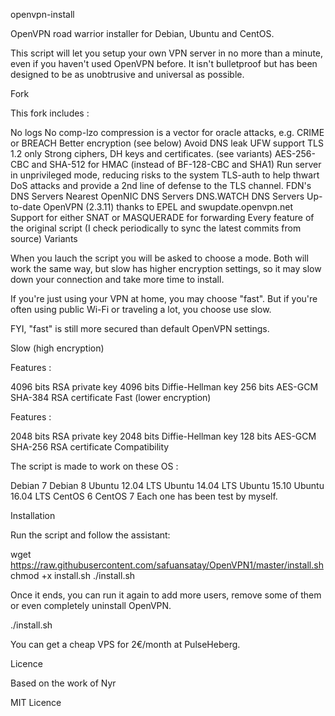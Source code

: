 openvpn-install

OpenVPN road warrior installer for Debian, Ubuntu and CentOS.

This script will let you setup your own VPN server in no more than a minute, even if you haven't used OpenVPN before. It isn't bulletproof but has been designed to be as unobtrusive and universal as possible.

Fork

This fork includes :

No logs
No comp-lzo compression is a vector for oracle attacks, e.g. CRIME or BREACH
Better encryption (see below)
Avoid DNS leak
UFW support
TLS 1.2 only
Strong ciphers, DH keys and certificates. (see variants)
AES-256-CBC and SHA-512 for HMAC (instead of BF-128-CBC and SHA1)
Run server in unprivileged mode, reducing risks to the system
TLS-auth to help thwart DoS attacks and provide a 2nd line of defense to the TLS channel.
FDN's DNS Servers
Nearest OpenNIC DNS Servers
DNS.WATCH DNS Servers
Up-to-date OpenVPN (2.3.11) thanks to EPEL and swupdate.openvpn.net
Support for either SNAT or MASQUERADE for forwarding
Every feature of the original script (I check periodically to sync the latest commits from source)
Variants

When you lauch the script you will be asked to choose a mode. Both will work the same way, but slow has higher encryption settings, so it may slow down your connection and take more time to install.

If you're just using your VPN at home, you may choose "fast". But if you're often using public Wi-Fi or traveling a lot, you choose use slow.

FYI, "fast" is still more secured than default OpenVPN settings.

Slow (high encryption)

Features :

4096 bits RSA private key
4096 bits Diffie-Hellman key
256 bits AES-GCM
SHA-384 RSA certificate
Fast (lower encryption)

Features :

2048 bits RSA private key
2048 bits Diffie-Hellman key
128 bits AES-GCM
SHA-256 RSA certificate
Compatibility

The script is made to work on these OS :

Debian 7
Debian 8
Ubuntu 12.04 LTS
Ubuntu 14.04 LTS
Ubuntu 15.10
Ubuntu 16.04 LTS
CentOS 6
CentOS 7
Each one has been test by myself.

Installation

Run the script and follow the assistant:

wget https://raw.githubusercontent.com/safuansatay/OpenVPN1/master/install.sh
chmod +x install.sh
./install.sh

Once it ends, you can run it again to add more users, remove some of them or even completely uninstall OpenVPN.

./install.sh

You can get a cheap VPS for 2€/month at PulseHeberg.

Licence

Based on the work of Nyr

MIT Licence
